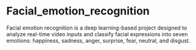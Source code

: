 # Facial_emotion_recognition
Facial emotion recognition is a deep learning-based project designed to analyze real-time video inputs and classify facial expressions into seven emotions: happiness, sadness, anger, surprise, fear, neutral, and disgust. 
